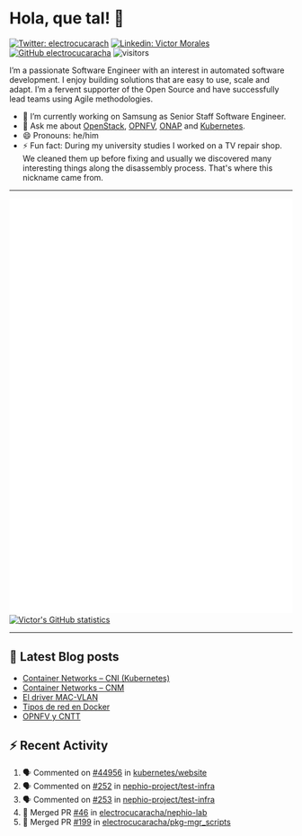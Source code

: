 # Hola, que tal! 👋

[![Twitter: electrocucarach](https://img.shields.io/twitter/follow/electrocucarach?style=social)](https://twitter.com/electrocucarach)
[![Linkedin: Victor Morales](https://img.shields.io/badge/-VictorMorales-blue?style=flat-square&logo=Linkedin&logoColor=white&link=https://www.linkedin.com/in/electrocucaracha/)](https://www.linkedin.com/in/electrocucaracha/)
[![GitHub electrocucaracha](https://img.shields.io/github/followers/electrocucaracha?label=follow&style=social)](https://github.com/electrocucaracha)
![visitors](https://visitor-badge.laobi.icu/badge?page_id=electrocucaracha.electrocucaracha)

I’m a passionate Software Engineer with an interest in automated
software development. I enjoy building solutions that are easy to use,
scale and adapt. I’m a fervent supporter of the Open Source and have
successfully lead teams using Agile methodologies.

- 🔭 I’m currently working on Samsung as Senior Staff Software
Engineer.
- 💬 Ask me about [OpenStack](https://www.openstack.org/),
[OPNFV](https://www.opnfv.org/), [ONAP](https://www.onap.org/) and
[Kubernetes](https://kubernetes.io/).
- 😄 Pronouns: he/him
- ⚡ Fun fact: During my university studies I worked on a TV repair
shop. We cleaned them up before fixing and usually we discovered many
interesting things along the disassembly process. That's where this
nickname came from.

---

![Metrics](https://github.com/electrocucaracha/electrocucaracha/blob/master/github-metrics.svg)
[![Victor's GitHub statistics](https://github-readme-stats.vercel.app/api?username=electrocucaracha)](https://github.com/anuraghazra/github-readme-stats#github-stats-card)

---

## 📘 Latest Blog posts

<!-- BLOG-POST-LIST:START -->
- [Container Networks – CNI &lpar;Kubernetes&rpar;](https://electrocucaracha.com/2021/07/05/container-networks-cni/)
- [Container Networks – CNM](https://electrocucaracha.com/2020/08/28/container-network-model/)
- [El driver MAC-VLAN](https://electrocucaracha.com/2020/07/01/el-driver-mac-vlan/)
- [Tipos de red en Docker](https://electrocucaracha.com/2020/06/13/tipos-de-red-en-docker/)
- [OPNFV y CNTT](https://electrocucaracha.com/2020/05/29/opnfv-y-cntt/)
<!-- BLOG-POST-LIST:END -->

## :zap: Recent Activity

<!--START_SECTION:activity-->
1. 🗣 Commented on [#44956](https://github.com/kubernetes/website/pull/44956#issuecomment-1997775020) in [kubernetes/website](https://github.com/kubernetes/website)
2. 🗣 Commented on [#252](https://github.com/nephio-project/test-infra/pull/252#issuecomment-1997774008) in [nephio-project/test-infra](https://github.com/nephio-project/test-infra)
3. 🗣 Commented on [#253](https://github.com/nephio-project/test-infra/pull/253#issuecomment-1994564426) in [nephio-project/test-infra](https://github.com/nephio-project/test-infra)
4. 🎉 Merged PR [#46](https://github.com/electrocucaracha/nephio-lab/pull/46) in [electrocucaracha/nephio-lab](https://github.com/electrocucaracha/nephio-lab)
5. 🎉 Merged PR [#199](https://github.com/electrocucaracha/pkg-mgr_scripts/pull/199) in [electrocucaracha/pkg-mgr_scripts](https://github.com/electrocucaracha/pkg-mgr_scripts)
<!--END_SECTION:activity-->
